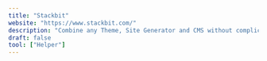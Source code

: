 ```yaml
---
title: "Stackbit"
website: "https://www.stackbit.com/"
description: "Combine any Theme, Site Generator and CMS without complicated integrations"
draft: false
tool: ["Helper"]
---
```

